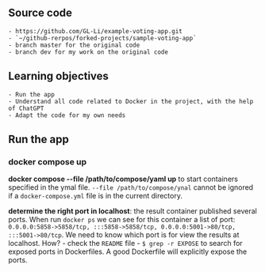 ## Source code
    - https://github.com/GL-Li/example-voting-app.git
    - `~/github-rerpos/forked-projects/sample-voting-app`
    - branch master for the original code
    - branch dev for my work on the original code

## Learning objectives
    - Run the app
    - Understand all code related to Docker in the project, with the help of ChatGPT
    - Adapt the code for my own needs

## Run the app

### docker compose up

**docker compose --file /path/to/compose/yaml up** to start containers specified in the ymal file. `--file /path/to/compose/ynal` cannot be ignored if a `docker-compose.yml` file is in the current directory.

**determine the right port in localhost**: the result container published several ports. When run `docker ps` we can see for this container a list of port: `0.0.0.0:5858->5858/tcp, :::5858->5858/tcp, 0.0.0.0:5001->80/tcp, :::5001->80/tcp`. We need to know which port is for view the results at localhost. How?
    - check the `README` file
    - `$ grep -r EXPOSE` to search for exposed ports in Dockerfiles. A good Dockerfile will explicitly expose the ports.
